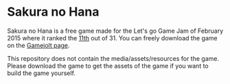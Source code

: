 # Sakura no Hana

Sakura no Hana is a free game made for the Let's go Game Jam of February 2015 where it ranked the [11th](http://jams.gamejolt.io/letsgojam/games) out of 31.
You can freely download the game on the [Gamejolt page](https://gamejolt.com/games/sakura-no-hana/48208).

This repository does not contain the media/assets/resources for the game. Please download the game to get the assets of the game if you want to build the game yourself.
